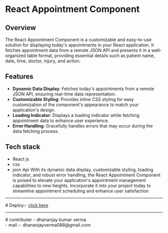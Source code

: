 # React Appointment Component

## Overview

The React Appointment Component is a customizable and easy-to-use solution for displaying today's appointments in your React application. It fetches appointment data from a remote JSON API and presents it in a well-organized table format, providing essential details such as patient name, date, time, doctor, injury, and action.

## Features

- **Dynamic Data Display**: Fetches today's appointments from a remote JSON API, ensuring real-time data representation.
- **Customizable Styling**: Provides inline CSS styling for easy customization of the component's appearance to match your application's design.
- **Loading Indicator**: Displays a loading indicator while fetching appointment data to enhance user experience.
- **Error Handling**: Gracefully handles errors that may occur during the data fetching process.

## Tech stack  
- React js
-  css
- json Api 
With its dynamic data display, customizable styling, loading indicator, and robust error handling, the React Appointment Component is poised to elevate your application's appointment management capabilities to new heights. Incorporate it into your project today to streamline appointment scheduling and enhance user satisfaction
<hr>
# Deploy:- <a href="https://frabjous-dragon-e09023.netlify.app/">click here</a>
<hr>
# contributer
- dhananjay kumar verma <br>
- mail :- dhananjayverma088@gmail.com

